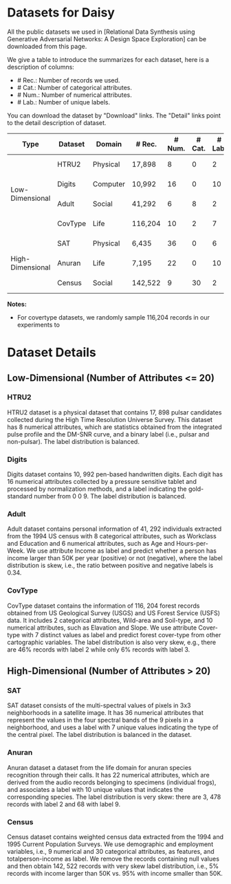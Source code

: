 # Datasets for Daisy 

All the public datasets we used in [Relational Data Synthesis using Generative Adversarial Networks: A Design Space Exploration] can be downloaded from this page.

We give a table to introduce the summarizes for each dataset, here is a description of columns:
- \# Rec.: Number of records we used.
- \# Cat.: Number of categorical attributes.
- \# Num.: Number of numerical attributes.
- \# Lab.: Number of unique labels.

You can download the dataset by "Download" links. The "Detail" links point to the detail description of dataset.

<table>
  <thead>
    <tr>
      <th>Type</th>
      <th>Dataset</th>
      <th>Domain</th>
      <th># Rec.</th>
      <th># Num.</th>
      <th># Cat.</th>
      <th># Lab.</th>
      <th>Skewness</th>
      <th></th>
    </tr>
  </thead>
  <tbody>
    <tr>
      <td rowspan=4>Low-Dimensional</td>
      <td>HTRU2</td>
      <td>Physical</td>
      <td>17,898</td>
      <td>8</td>
      <td>0</td>
      <td>2</td>
      <td>skew</td>
      <td><a href="http://archive.ics.uci.edu/ml/datasets/HTRU2">Download</a> | 
      <a href="#htru2">Detail</a></td>
    </tr>
    <tr>
      <td>Digits</td>
      <td>Computer</td>
      <td>10,992</td>
      <td>16</td>
      <td>0</td>
      <td>10</td>
      <td>balanced</td>
      <td><a href="https://archive.ics.uci.edu/ml/datasets/Pen-Based+Recognition+of+Handwritten+Digits">Download</a> | 
      <a href="#digits">Detail</a></td>
    </tr>
    <tr>
      <td>Adult</td>
      <td>Social</td>
      <td>41,292</td>
      <td>6</td>
      <td>8</td>
      <td>2</td>
      <td>skew</td>
      <td><a href="https://archive.ics.uci.edu/ml/datasets/Adult">Download</a> | 
      <a href="#adult">Detail</a></td>
    </tr>
    <tr>
      <td>CovType</td>
      <td>Life</td>
      <td>116,204</td>
      <td>10</td>
      <td>2</td>
      <td>7</td>
      <td>skew</td>
      <td><a href="http://archive.ics.uci.edu/ml/datasets/covertype">Download</a> | 
      <a href="#covtype">Detail</a></td>
    </tr>
    <tr>
      <td rowspan=3>High-Dimensional</td>
      <td>SAT</td>
      <td>Physical</td>
      <td>6,435</td>
      <td>36</td>
      <td>0</td>
      <td>6</td>
      <td>balanced</td>
      <td><a href="https://archive.ics.uci.edu/ml/datasets/Statlog+%28Landsat+Satellite%29">Download</a> | 
      <a href="#sat">Detail</a></td>
    </tr>
    <tr>
      <td>Anuran</td>
      <td>Life
      <td>7,195</td>
      <td>22</td>
      <td>0</td>
      <td>10</td>
      <td>skew</td>
      <td><a href="http://archive.ics.uci.edu/ml/datasets/Anuran+Calls+%28MFCCs%29">Download</a> | 
      <a href="#anuran">Detail</a></td>
    </tr>
    <tr>
      <td>Census</td>
      <td>Social</td>
      <td>142,522</td>
      <td>9</td>
      <td>30</td>
      <td>2</td>
      <td>skew</td>
      <td><a href="http://archive.ics.uci.edu/ml/datasets/Census-Income+(KDD)">Download</a> | 
      <a href="#census">Detail</a></td>
    </tr>
  </tbody>
</table>

**Notes:** 
- For covertype datasets, we randomly sample 116,204 records in our experiments to  

# Dataset Details

## Low-Dimensional (Number of Attributes <= 20)

### HTRU2
HTRU2 dataset is a physical dataset that contains 17, 898 pulsar candidates collected during the High Time Resolution Universe Survey. This dataset has 8 numerical attributes, which are statistics obtained from the integrated pulse profile and the DM-SNR curve, and a binary label (i.e., pulsar and non-pulsar). The label distribution is balanced.

### Digits
Digits dataset contains 10, 992 pen-based handwritten digits. Each digit has 16 numerical attributes collected by a pressure sensitive tablet and processed by normalization methods, and a label indicating the gold-standard number from 0 0 9. The label distribution is balanced.

### Adult
Adult dataset contains personal information of 41, 292 individuals extracted from the 1994 US census with 8 categorical attributes, such as Workclass and Education and 6 numerical attributes, such as Age and Hours-per-Week. We use attribute Income as label and predict whether a person has income larger than 50K per year (positive) or not
(negative), where the label distribution is skew, i.e., the ratio between positive and negative labels is 0.34.

### CovType
CovType dataset contains the information of 116, 204 forest records obtained from US Geological Survey (USGS) and US Forest Service (USFS) data. It includes 2 categorical attributes, Wild-area and Soil-type, and 10 numerical attributes, such as Elavation and Slope. We use attribute Cover-type with 7 distinct values as label and predict forest cover-type from other cartographic variables. The label distribution is also very skew, e.g., there are 46% records with label 2 while only 6% records with label 3.

## High-Dimensional (Number of Attributes > 20)

### SAT
SAT dataset consists of the multi-spectral values of pixels in 3x3 neighborhoods in a satellite image. It has 36 numerical attributes that represent the values in the four spectral bands of the 9 pixels in a neighborhood, and uses a label with 7 unique values indicating the type of the central pixel. The label distribution is balanced in the dataset.

### Anuran
Anuran dataset a dataset from the life domain for anuran species recognition through their calls. It has 22 numerical attributes, which are derived from the audio records belonging to specimens (individual frogs), and associates a label with 10 unique values that indicates the corresponding species. The label distribution is very skew: there are 3, 478 records with label 2 and 68 with label 9.

### Census
Census dataset contains weighted census data extracted from the 1994 and 1995 Current Population Surveys. We use demographic and employment variables, i.e., 9 numerical and 30 categorical attributes, as features, and totalperson-income as label. We remove the records containing null values and then obtain 142, 522 records with very skew label distribution, i.e., 5% records with income larger than 50K vs. 95% with income smaller than 50K.
